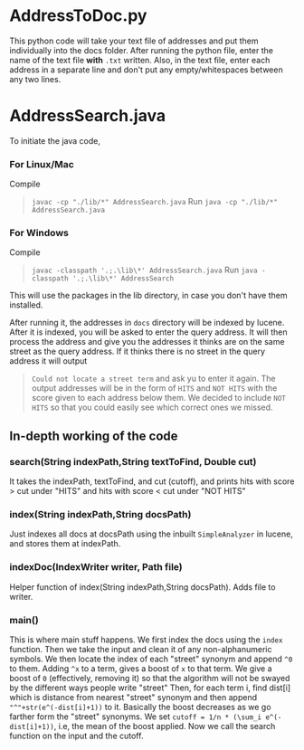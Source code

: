 # AddressToDoc.py
This python code will take your text file of addresses and put them individually into the docs folder. After running the python file, enter the name of the text file **with** `.txt` written.
Also, in the text file, enter each address in a separate line and don't put any empty/whitespaces between any two lines.

# AddressSearch.java
To initiate the java code,
### For Linux/Mac
Compile
>`javac -cp "./lib/*" AddressSearch.java`
Run
>`java -cp "./lib/*" AddressSearch.java`
### For Windows
Compile
>`javac -classpath '.;.\lib\*' AddressSearch.java`
Run
>`java -classpath '.;.\lib\*' AddressSearch`

This will use the packages in the lib directory, in case you don't have them installed.

After running it, the addresses in `docs` directory will be indexed by lucene.
After it is indexed, you will be asked to enter the query address. It will then process the address and give you the addresses it thinks are on the same street as the query address. If it thinks there is no street in the query address it will output
>`Could not locate a street term`
and ask yu to enter it again.
The output addresses will be in the form of `HITS` and `NOT HITS` with the score given to each address below them. We decided to include `NOT HITS` so that you could easily see which correct ones we missed.

## In-depth working of the code
### search(String indexPath,String textToFind, Double cut)
It takes the indexPath, textToFind, and cut (cutoff), and prints hits with score > cut under "HITS" and hits with score < cut under "NOT HITS"

### index(String indexPath,String docsPath)
Just indexes all docs at docsPath using the inbuilt `SimpleAnalyzer` in lucene, and stores them at indexPath.

### indexDoc(IndexWriter writer, Path file)
Helper function of index(String indexPath,String docsPath).
Adds file to writer.

### main()
This is where main stuff happens.
We first index the docs using the `index` function.
Then we take the input and clean it of any non-alphanumeric symbols.
We then locate the index of each "street" synonym and append `^0` to them.
Adding `^x` to a term, gives a boost of `x` to that term. We give a boost of `0` (effectively, removing it) so that the algorithm will not be swayed by the different ways people write "street"
Then, for each term i, find dist[i] which is distance from nearest "street" synonym and then append `"^"+str(e^(-dist[i]+1))` to it. Basically the boost decreases as we go farther form the "street" synonyms.
We set `cutoff = 1/n * (\sum_i e^(-dist[i]+1))`, i.e, the mean of the boost applied.
Now we call the search function on the input and the cutoff.